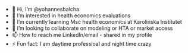 - 👋 Hi, I’m @yohannesbalcha
- 👀 I’m interested in health economics evaluations
- 🌱 I’m currently learning Msc health economics at Karolinska Institutet
- 💞️ I’m looking to collaborate on modeling or HTA or market access
- 📫 How to reach me LinkedIn/email - shared in my profile
- ⚡ Fun fact: I am daytime professioal and night time crazy

<!---
yohannesbalcha/yohannesbalcha is a ✨ special ✨ repository because its `README.md` (this file) appears on your GitHub profile.
You can click the Preview link to take a look at your changes.
--->
